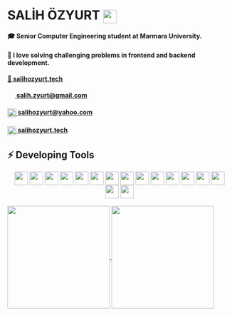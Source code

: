 # SALİH ÖZYURT  <img align="center" src="https://cdn2.iconfinder.com/data/icons/scenarium-vol-1-2/128/009_workspace_workplace_desktop_computer_keyboard_mouse_screen-512.png" height="30px"/>

#### 🎓 Senior Computer Engineering student at Marmara University.
#### 🎯 I love solving challenging problems in frontend and backend development.
#### <a href="https://salihozyurt.tech" target = "_blank" rel="noopener noreferrer"> 🔗 salihozyurt.tech</a>
#### <a href="mailto:salih.zyurt@gmail.com" target = "_blank" rel="noopener noreferrer"> <img align="center" src="https://upload.wikimedia.org/wikipedia/commons/thumb/7/7e/Gmail_icon_%282020%29.svg/512px-Gmail_icon_%282020%29.svg.png" height="17px"/> salih.zyurt@gmail.com</a>
#### <a href="mailto:salihozyurt@yahoo.com" target = "_blank" rel="noopener noreferrer"> <img align="center" src="https://cdn1.iconfinder.com/data/icons/smallicons-logotypes/32/yahoo-512.png" height="20px"/> salihozyurt@yahoo.com</a>
#### <a href="https://www.linkedin.com/in/salihozyurtt/" target = "_blank" rel="noopener noreferrer"> <img align="center" src="https://www.flaticon.com/svg/vstatic/svg/174/174857.svg?token=exp=1615486640~hmac=be6ef79bebf2b8ac6495ef1049b90e14" height="20px"/> salihozyurt.tech</a>

## ⚡ Developing Tools

<div style="text-align:center;">
  <img align="center" src="https://cdn4.iconfinder.com/data/icons/logos-3/600/React.js_logo-512.png" height="30px"/>
  <img align="center" src="https://cdn4.iconfinder.com/data/icons/logos-3/456/nodejs-new-pantone-black-512.png" height="30px"/>
  <img align="center" src="https://cdn4.iconfinder.com/data/icons/logos-and-brands/512/187_Js_logo_logos-512.png" height="30px"/>
  <img align="center" src="https://cdn1.iconfinder.com/data/icons/logotypes/32/badge-html-5-512.png" height="30px"/>
  <img align="center" src="https://cdn1.iconfinder.com/data/icons/logotypes/32/badge-css-3-512.png" height="30px"/>
  <img align="center" src="https://cdn4.iconfinder.com/data/icons/logos-brands-5/24/npm-512.png" height="30px"/>
  <img align="center" src="https://cdn4.iconfinder.com/data/icons/logos-and-brands/512/181_Java_logo_logos-512.png" height="30px"/>
  <img align="center" src="https://cdn3.iconfinder.com/data/icons/logos-and-brands-adobe/512/267_Python-512.png" height="30px"/>
  <img align="center" src="https://spng.subpng.com/20180829/okc/kisspng-flask-python-web-framework-representational-state-flask-stickker-5b86feeb86e8a1.1534670415355737395526.jpg" height="30px"/>
  <img align="center" src="https://d29fhpw069ctt2.cloudfront.net/icon/image/38839/preview.svg" height="30px"/>
  <img align="center" src="https://cdn.icon-icons.com/icons2/2108/PNG/512/yarn_icon_130775.png" height="30px"/>
  <img align="center" src="https://cdn.iconscout.com/icon/free/png-512/c-programming-569564.png" height="30px"/>
  <img align="center" src="https://img.favpng.com/23/10/7/c-programming-language-logo-microsoft-visual-studio-net-framework-png-favpng-WLLTMqZhSPAk9q3DTh993fZnh.jpg" height="30px"/>
  <img align="center" src="https://cdn3.iconfinder.com/data/icons/logos-brands-3/24/logo_brand_brands_logos_linux-512.png" height="30px"/>
  <img align="center" src="https://icon-library.com/images/sql-icon/sql-icon-8.jpg" height="30px"/>
  <img align="center" src="https://cdn.iconscout.com/icon/free/png-512/mongodb-5-1175140.png" height="30px"/>
</div>

</br>

<div>
  <a href="https://github-readme-stats.vercel.app/api?username=salihozyurt&show_icons=true&theme=merko">
    <img align="center" src="https://github-readme-stats.vercel.app/api?username=salihozyurt&show_icons=true&theme=merko" height="230px"/>
  </a>

  <a href="https://github-readme-stats.vercel.app/api/top-langs/?username=salihozyurt&theme=merko">
    <img align="center" src="https://github-readme-stats.vercel.app/api/top-langs/?username=salihozyurt&theme=merko" height="230px"/>
  </a>
</div>

<!--
**salihozyurt/salihozyurt** is a ✨ _special_ ✨ repository because its `README.md` (this file) appears on your GitHub profile.

Here are some ideas to get you started:

- 🔭 I’m currently working on ...
- 🌱 I’m currently learning ...
- 👯 I’m looking to collaborate on ...
- 🤔 I’m looking for help with ...
- 💬 Ask me about ...
- 📫 How to reach me: ...
- 😄 Pronouns: ...
- ⚡ Fun fact: ...
-->
